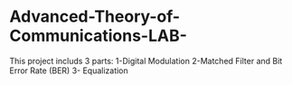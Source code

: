 # Advanced-Theory-of-Communications-LAB-

This project includs 3 parts: 1-Digital Modulation 2-Matched Filter and Bit Error Rate (BER) 3- Equalization

